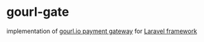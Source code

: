 # gourl-gate
implementation of [gourl.io payment gateway](https://www.gourl.io) for [Laravel framework](https://www.laravel.com)
